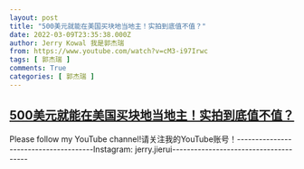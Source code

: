 ```yaml
---
layout: post
title: "500美元就能在美国买块地当地主！实拍到底值不值？"
date: 2022-03-09T23:35:38.000Z
author: Jerry Kowal 我是郭杰瑞
from: https://www.youtube.com/watch?v=cM3-i97Irwc
tags: [ 郭杰瑞 ]
comments: True
categories: [ 郭杰瑞 ]
---
```

<!--1646868938000-->
[500美元就能在美国买块地当地主！实拍到底值不值？](https://www.youtube.com/watch?v=cM3-i97Irwc)
------

<div>
Please follow my YouTube channel!请关注我的YouTube账号！--------------------------------------Instagram: jerry.jierui--------------------------------------
</div>

